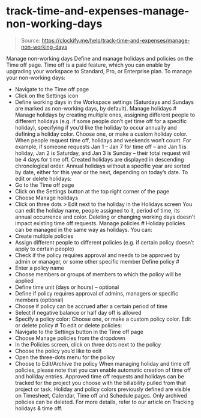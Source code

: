 # track-time-and-expenses-manage-non-working-days

> Source: https://clockify.me/help/track-time-and-expenses/manage-non-working-days

Manage non-working days
Define and manage holidays and policies on the Time off page.
Time off is a paid feature, which you can enable by upgrading your workspace to Standard, Pro, or Enterprise plan.
To manage your non-working days:
- Navigate to the Time off page
- Click on the Settings icon
- Define working days in the Workspace settings (Saturdays and Sundays are marked as non-working days, by default).
Manage holidays #
Manage holidays by creating multiple ones, assigning different people to different holidays (e.g. if some people don’t get time off for a specific holiday), specifying if you’d like the holiday to occur annually and defining a holiday color. Choose one, or make a custom holiday color.
When people request time off, holidays and weekends won’t count.
For example, if someone requests Jan 1 – Jan 7 for time off – and Jan 1 is holiday, Jan 2 is Saturday, and Jan 3 is Sunday – their total request will be 4 days for time off.
Created holidays are displayed in descending chronological order.
Annual holidays without a specific year are sorted by date, either for this year or the next, depending on today’s date.
To edit or delete holidays:
- Go to the Time off page
- Click on the Settings button at the top right corner of the page
- Choose Manage holidays
- Click on three dots > Edit next to the holiday in the Holidays screen
You can edit the holiday name, people assigned to it, period of time, its annual occurrence and color.
Deleting or changing working days doesn’t impact existing time off requests.
Manage policies #
Holiday policies can be managed in the same way as holidays.
You can:
- Create multiple policies
- Assign different people to different policies (e.g. if certain policy doesn’t apply to certain people)
- Check if the policy requires approval and needs to be approved by admin or manager, or some other specific member
Define policy #
- Enter a policy name
- Choose members or groups of members to which the policy will be applied
- Define time unit (days or hours) – optional
- Define if policy requires approval of admins, managers or specific members (optional)
- Choose if policy can be accrued after a certain period of time
- Select if negative balance or half day off is allowed
- Specify a policy color: Choose one, or make a custom policy color.
Edit or delete policy #
To edit or delete policies:
- Navigate to the Settings button in the Time off page
- Choose Manage policies from the dropdown
- In the Policies screen, click on three dots next to the policy
- Choose the policy you’d like to edit
- Open the three-dots menu for the policy
- Choose to Edit/Archive the policy
When managing holiday and time off policies, please note that you can enable automatic creation of time off and holiday entries. Approved time off requests and holidays can be tracked for the project you choose with the billability pulled from that project or task.
Holiday and policy colors previously defined are visible on Timesheet, Calendar, Time off and Schedule pages.
Only archived policies can be deleted.
For more details, refer to our article on Tracking holidays & time off.